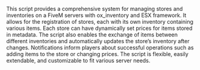 This script provides a comprehensive system for managing stores and inventories on a FiveM servers with ox_inventory and ESX framework. It allows for the registration of stores, each with its own inventory containing various items. Each store can have dynamically set prices for items stored in metadata. The script also enables the exchange of items between different inventories and automatically updates the store’s inventory after changes. Notifications inform players about successful operations such as adding items to the store or changing prices. The script is flexible, easily extendable, and customizable to fit various server needs.
